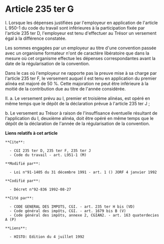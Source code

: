 # Article 235 ter G

I. Lorsque les dépenses justifiées par l'employeur en application de l'article L 950-1 du code du travail sont inférieures à
la participation fixée par l'article 235 ter D, l'employeur est tenu d'effectuer au Trésor un versement égal à la différence
constatée.

Les sommes engagées par un employeur au titre d'une convention passée avec un organisme formateur n'ont de caractère
libératoire que dans la mesure où cet organisme effectue les dépenses correspondantes avant la date de la régularisation de
la convention.

Dans le cas où l'employeur ne rapporte pas la preuve mise à sa charge par l'article 235 ter F, le versement auquel il est
tenu en application du premier alinéa est majoré de 50 %. Cette majoration ne peut être inférieure à la moitié de la
contribution due au titre de l'année considérée.

II. a. Le versement prévu au I, premier et troisième alinéas, est opéré en même temps que le dépôt de la déclaration prévue à
l'article 235 ter J ;

b. Le versement au Trésor à raison de l'insuffisance éventuelle résultant de l'application du I, deuxième alinéa, doit être
opéré en même temps que le dépôt de la déclaration de l'année de la régularisation de la convention.

**Liens relatifs à cet article**

	**Cite**:

	  - CGI 235 ter D, 235 ter F, 235 ter J
	  - Code du travail - art. L951-1 (M)

	**Modifié par**:

	  - Loi n°91-1405 du 31 décembre 1991 - art. 1 () JORF 4 janvier 1992

	**Codifié par**:

	  - Décret n°92-836 1992-08-27

	**Cité par**:

	  - CODE GENERAL DES IMPOTS, CGI. - art. 235 ter H bis (VD)
	  - Code général des impôts, CGI. - art. 1679 bis B (V)
	  - Code général des impôts, annexe 2, CGIAN2. - art. 163 quaterdecies A (P)

	**Liens**:

	  - HISTO: Edition du 4 juillet 1992
